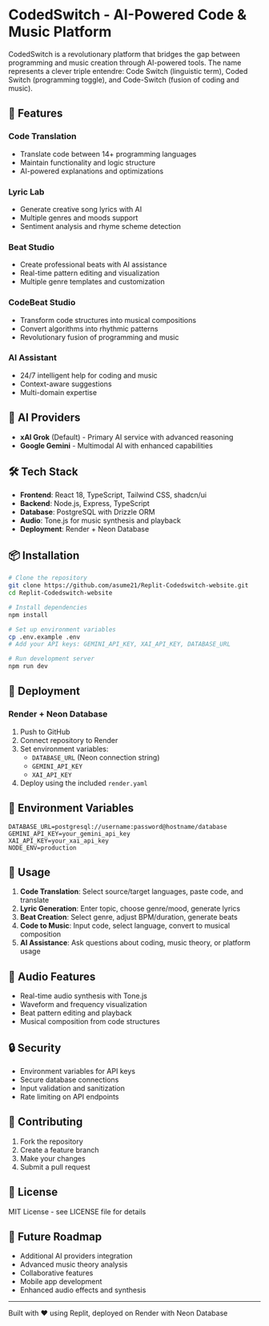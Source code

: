 # CodedSwitch - AI-Powered Code & Music Platform

CodedSwitch is a revolutionary platform that bridges the gap between programming and music creation through AI-powered tools. The name represents a clever triple entendre: Code Switch (linguistic term), Coded Switch (programming toggle), and Code-Switch (fusion of coding and music).

## 🚀 Features

### Code Translation
- Translate code between 14+ programming languages
- Maintain functionality and logic structure
- AI-powered explanations and optimizations

### Lyric Lab
- Generate creative song lyrics with AI
- Multiple genres and moods support
- Sentiment analysis and rhyme scheme detection

### Beat Studio
- Create professional beats with AI assistance
- Real-time pattern editing and visualization
- Multiple genre templates and customization

### CodeBeat Studio
- Transform code structures into musical compositions
- Convert algorithms into rhythmic patterns
- Revolutionary fusion of programming and music

### AI Assistant
- 24/7 intelligent help for coding and music
- Context-aware suggestions
- Multi-domain expertise

## 🤖 AI Providers

- **xAI Grok** (Default) - Primary AI service with advanced reasoning
- **Google Gemini** - Multimodal AI with enhanced capabilities

## 🛠 Tech Stack

- **Frontend**: React 18, TypeScript, Tailwind CSS, shadcn/ui
- **Backend**: Node.js, Express, TypeScript
- **Database**: PostgreSQL with Drizzle ORM
- **Audio**: Tone.js for music synthesis and playback
- **Deployment**: Render + Neon Database

## 📦 Installation

```bash
# Clone the repository
git clone https://github.com/asume21/Replit-Codedswitch-website.git
cd Replit-Codedswitch-website

# Install dependencies
npm install

# Set up environment variables
cp .env.example .env
# Add your API keys: GEMINI_API_KEY, XAI_API_KEY, DATABASE_URL

# Run development server
npm run dev
```

## 🚀 Deployment

### Render + Neon Database

1. Push to GitHub
2. Connect repository to Render
3. Set environment variables:
   - `DATABASE_URL` (Neon connection string)
   - `GEMINI_API_KEY`
   - `XAI_API_KEY`
4. Deploy using the included `render.yaml`

## 🔧 Environment Variables

```env
DATABASE_URL=postgresql://username:password@hostname/database
GEMINI_API_KEY=your_gemini_api_key
XAI_API_KEY=your_xai_api_key
NODE_ENV=production
```

## 📱 Usage

1. **Code Translation**: Select source/target languages, paste code, and translate
2. **Lyric Generation**: Enter topic, choose genre/mood, generate lyrics
3. **Beat Creation**: Select genre, adjust BPM/duration, generate beats
4. **Code to Music**: Input code, select language, convert to musical composition
5. **AI Assistance**: Ask questions about coding, music theory, or platform usage

## 🎵 Audio Features

- Real-time audio synthesis with Tone.js
- Waveform and frequency visualization
- Beat pattern editing and playback
- Musical composition from code structures

## 🔒 Security

- Environment variables for API keys
- Secure database connections
- Input validation and sanitization
- Rate limiting on API endpoints

## 🤝 Contributing

1. Fork the repository
2. Create a feature branch
3. Make your changes
4. Submit a pull request

## 📄 License

MIT License - see LICENSE file for details

## 🎯 Future Roadmap

- Additional AI providers integration
- Advanced music theory analysis
- Collaborative features
- Mobile app development
- Enhanced audio effects and synthesis

---

Built with ❤️ using Replit, deployed on Render with Neon Database